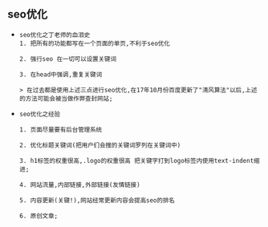 ##  seo优化

+     seo优化之丁老师的血泪史
      1. 把所有的功能都写在一个页面的单页,不利于seo优化
      
      2. 强行seo 在一切可以设置关键词

      3. 在head中强调,重复关键词 

      > 在过去都是使用上述三点进行seo优化,在17年10月份百度更新了"清风算法"以后,上述的方法可能会被当做作弊查封网站;

+     seo优化之经验
      
      1. 页面尽量要有后台管理系统

      2. 优化标题关键词(把用户们会搜的关键词罗列在关键词中)

      3. h1标签的权重很高,.logo的权重很高 把关键字打到logo标签内使用text-indent缩进;

      4. 网站流量,内部链接,外部链接(友情链接)

      5. 内容更新(关键!),网站经常更新内容会提高seo的排名

      6. 原创文章;

